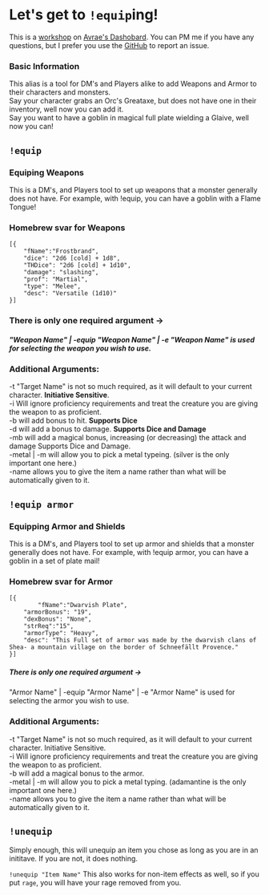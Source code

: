# Let's get to `!equip`ing! 
This is a [workshop](https://avrae.io/dashboard/workshop/6141842f0c965093d826c235/) on [Avrae's Dashobard](https://avrae.io/dashboard/workshop/).
You can PM me if you have any questions, but I prefer you use the [GitHub](https://github.com/Adalbar3333/Lets_get_to_Equiping/) to report an issue.

### Basic Information 
This alias is a tool for DM's and Players alike to add Weapons and Armor to their characters and monsters. <br>
Say your character grabs an Orc's Greataxe, but does not have one in their inventory, well now you can add it.<br>
Say you want to have a goblin in magical full plate wielding a Glaive, well now you can! 

## `!equip`
### Equiping Weapons
This is a DM's, and Players tool to set up weapons that a monster generally does not have. For example, with !equip, you can have a goblin with a Flame Tongue!
### Homebrew svar for Weapons
```!svar homebrewWeapon
[{
    "fName":"Frostbrand",
    "dice": "2d6 [cold] + 1d8",
    "THDice": "2d6 [cold] + 1d10",
    "damage": "slashing",
    "prof": "Martial",
    "type": "Melee",
    "desc": "Versatile (1d10)"
}]
```
### There is only one required argument ->
##### "Weapon Name" | -equip "Weapon Name" | -e "Weapon Name" is used for selecting the weapon you wish to use.
### Additional Arguments:
-t "Target Name" is not so much required, as it will default to your current character. __Initiative Sensitive__.<br>
-i Will ignore proficiency requirements and treat the creature you are giving the weapon to as proficient.<br>
-b will add bonus to hit. __Supports Dice__ <br>
-d will add a bonus to damage. __Supports Dice and Damage__ <br>
-mb will add a magical bonus, increasing (or decreasing) the attack and damage Supports Dice and Damage. <br>
-metal | -m will allow you to pick a metal typeing. (silver is the only important one here.) <br>
-name allows you to give the item a name rather than what will be automatically given to it. <br>

## `!equip armor`
### Equipping Armor and Shields
This is a DM's, and Players tool to set up armor and shields that a monster generally does not have. For example, with !equip armor, you can have a goblin in a set of plate mail!
### Homebrew svar for Armor
```!svar homebrewArmor
[{
        "fName":"Dwarvish Plate",
    "armorBonus": "19",
    "dexBonus": "None",
    "strReq":"15",
    "armorType": "Heavy",
    "desc": "This Full set of armor was made by the dwarvish clans of Shea- a mountain village on the border of Schneefällt Provence."
}]
```
##### There is only one required argument ->
"Armor Name" | -equip "Armor Name" | -e "Armor Name" is used for selecting the armor you wish to use.
### Additional Arguments:
-t "Target Name" is not so much required, as it will default to your current character. Initiative Sensitive. <br>
-i Will ignore proficiency requirements and treat the creature you are giving the weapon to as proficient. <br>
-b will add a magical bonus to the armor. <br>
-metal | -m will allow you to pick a metal typing. (adamantine is the only important one here.) <br>
-name allows you to give the item a name rather than what will be automatically given to it. <br>

## `!unequip` 
Simply enough, this will unequip an item you chose as long as you are in an inititave. If you are not, it does nothing. 

`!unequip "Item Name"`
This also works for non-item effects as well, so if you put `rage`, you will have your rage removed from you. 
